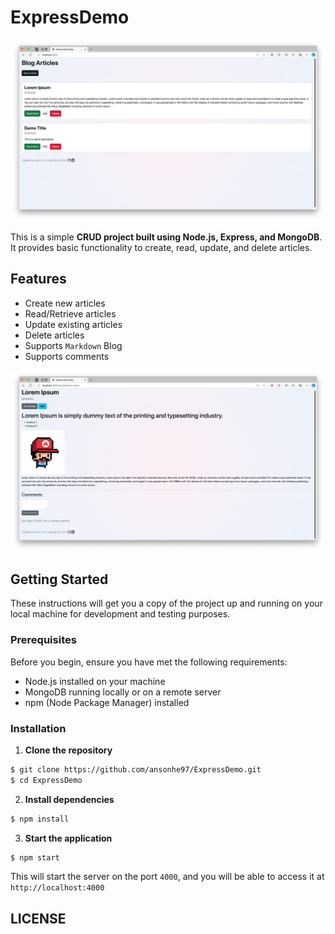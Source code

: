 # ExpressDemo

![ExpressDemo](https://raw.githubusercontent.com/ansonhe97/rawimages/master/img/ExpressDemo.png)

This is a simple **CRUD project built using Node.js, Express, and MongoDB**. It provides basic functionality to create, read, update, and delete articles.

## Features

- Create new articles
- Read/Retrieve articles
- Update existing articles
- Delete articles
- Supports `Markdown` Blog
- Supports comments

![ExpressDemo-md](https://raw.githubusercontent.com/ansonhe97/rawimages/master/img/ExpressDemo-md.png)

## Getting Started

These instructions will get you a copy of the project up and running on your local machine for development and testing purposes.

### Prerequisites

Before you begin, ensure you have met the following requirements:

- Node.js installed on your machine
- MongoDB running locally or on a remote server
- npm (Node Package Manager) installed

### Installation

1. **Clone the repository**

```bash
$ git clone https://github.com/ansonhe97/ExpressDemo.git
$ cd ExpressDemo
```

2. **Install dependencies**

```bash
$ npm install
```

3. **Start the application**

```bash
$ npm start
```

This will start the server on the port `4000`, and you will be able to access it at `http://localhost:4000`

## LICENSE
